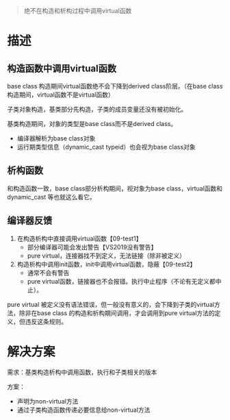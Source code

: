 > 绝不在构造和析构过程中调用virtual函数

# 描述

## 构造函数中调用virtual函数

base class 构造期间virtual函数绝不会下降到derived class阶层。（在base class构造期间，virtual函数不是virtual函数）

子类对象构造，基类部分先构造，子类的成员变量还没有被初始化。

基类构造期间，对象的类型是base class而不是derived class。

- 编译器解析为base class对象
- 运行期类型信息（dynamic_cast typeid）也会视为base class对象

## 析构函数

和构造函数一致，base class部分析构期间，视对象为base class，virtual函数和dynamic_cast 等也就这么看它。

## 编译器反馈

1. 在构造析构中直接调用virtual函数【09-test1】
   - 部分编译器可能会发出警告【VS2019没有警告】
   - pure virtual，连接器找不到定义，无法链接（除非被定义）
2. 构造析构中调用init函数，init中调用virtual函数，隐蔽【09-test2】
   - 通常不会有警告
   - pure virtual函数，链接器也不会报错。执行中止程序（不论有无定义都中止）。

pure virtual 被定义没有语法错误，但一般没有意义的，会下降到子类的virtual方法，除非在base class 的构造和析构期间调用，才会调用到pure virtual方法的定义，但违反这条规则。

# 解决方案

需求：基类构造析构中调用函数，执行和子类相关的版本

方案：

- 声明为non-virtual方法
- 通过子类构造函数传递必要信息给non-virtual方法
